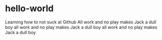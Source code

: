 # hello-world
Learning how to not suck at Github
All work and no play makes Jack a dull boy all work and no play makes Jack a dull boy
all work and no play makes Jack a dull boy
